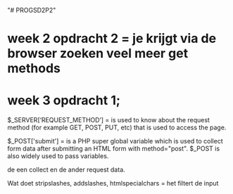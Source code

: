 "# PROGSD2P2" 

# week 2 opdracht 2 = je krijgt via de browser zoeken veel meer get methods

# week 3 opdracht 1; 
$_SERVER[‘REQUEST_METHOD’] = is used to know about the request method (for example GET, POST, PUT, etc) that is used to access the page.

$_POST['submit'] = is a PHP super global variable which is used to collect form data after submitting an HTML form with method="post". $_POST is also widely used to pass variables.

de een collect en de ander request data.

Wat doet stripslashes, addslashes, htmlspecialchars = het filtert de input